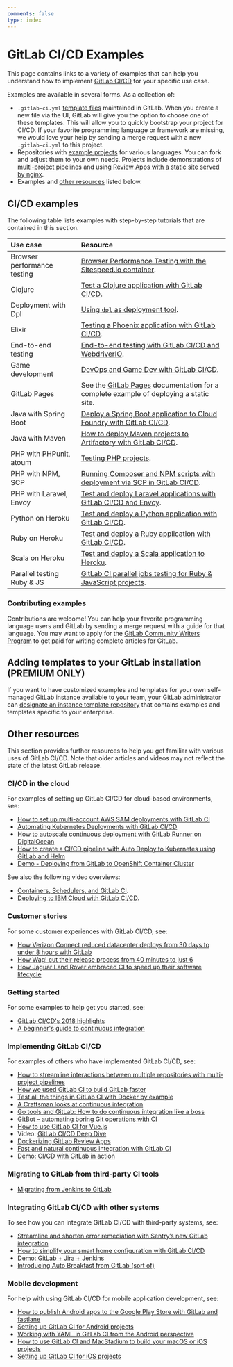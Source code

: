 ```yaml
---
comments: false
type: index
---
```


# GitLab CI/CD Examples

This page contains links to a variety of examples that can help you understand how to
implement [GitLab CI/CD](../README.md) for your specific use case.

Examples are available in several forms. As a collection of:

- `.gitlab-ci.yml` [template files](https://gitlab.com/gitlab-org/gitlab-ce/tree/master/lib/gitlab/ci/templates) maintained in GitLab. When you create a new file via the UI,
  GitLab will give you the option to choose one of these templates. This will allow you to quickly bootstrap your project for CI/CD.
  If your favorite programming language or framework are missing, we would love your help by sending a merge request with a new `.gitlab-ci.yml` to this project.
- Repositories with [example projects](https://gitlab.com/gitlab-examples) for various languages. You can fork and adjust them to your own needs. Projects include demonstrations of [multi-project pipelines](https://gitlab.com/gitlab-examples/multi-project-pipelines) and using [Review Apps with a static site served by nginx](https://gitlab.com/gitlab-examples/review-apps-nginx/).
- Examples and [other resources](#other-resources) listed below.

## CI/CD examples

The following table lists examples with step-by-step tutorials that are contained in this section.

| Use case                    | Resource                                                                                                                   |
|:----------------------------|:---------------------------------------------------------------------------------------------------------------------------|
| Browser performance testing | [Browser Performance Testing with the Sitespeed.io container](browser_performance.md).                                     |
| Clojure                     | [Test a Clojure application with GitLab CI/CD](test-clojure-application.md).                                               |
| Deployment with Dpl         | [Using `dpl` as deployment tool](deployment/README.md).                                                                    |
| Elixir                      | [Testing a Phoenix application with GitLab CI/CD](test_phoenix_app_with_gitlab_ci_cd/index.md).                            |
| End-to-end testing          | [End-to-end testing with GitLab CI/CD and WebdriverIO](end_to_end_testing_webdriverio/index.md).                           |
| Game development            | [DevOps and Game Dev with GitLab CI/CD](devops_and_game_dev_with_gitlab_ci_cd/index.md).                                   |
| GitLab Pages                | See the [GitLab Pages](../../user/project/pages/index.md) documentation for a complete example of deploying a static site. |
| Java with Spring Boot       | [Deploy a Spring Boot application to Cloud Foundry with GitLab CI/CD](deploy_spring_boot_to_cloud_foundry/index.md).       |
| Java with Maven             | [How to deploy Maven projects to Artifactory with GitLab CI/CD](artifactory_and_gitlab/index.md).                          |
| PHP with PHPunit, atoum     | [Testing PHP projects](php.md).                                                                                            |
| PHP with NPM, SCP           | [Running Composer and NPM scripts with deployment via SCP in GitLab CI/CD](deployment/composer-npm-deploy.md).             |
| PHP with Laravel, Envoy     | [Test and deploy Laravel applications with GitLab CI/CD and Envoy](laravel_with_gitlab_and_envoy/index.md).                |
| Python on Heroku            | [Test and deploy a Python application with GitLab CI/CD](test-and-deploy-python-application-to-heroku.md).                 |
| Ruby on Heroku              | [Test and deploy a Ruby application with GitLab CI/CD](test-and-deploy-ruby-application-to-heroku.md).                     |
| Scala on Heroku             | [Test and deploy a Scala application to Heroku](test-scala-application.md).                                                |
| Parallel testing Ruby & JS  | [GitLab CI parallel jobs testing for Ruby & JavaScript projects](https://docs.knapsackpro.com/2019/how-to-run-parallel-jobs-for-rspec-tests-on-gitlab-ci-pipeline-and-speed-up-ruby-javascript-testing). |

### Contributing examples

Contributions are welcome! You can help your favorite programming
language users and GitLab by sending a merge request with a guide for that language.
You may want to apply for the [GitLab Community Writers Program](https://about.gitlab.com/community/writers/)
to get paid for writing complete articles for GitLab.

## Adding templates to your GitLab installation **(PREMIUM ONLY)**

If you want to have customized examples and templates for your own self-managed GitLab instance available to your team, your GitLab administrator can [designate an instance template repository](../../user/admin_area/settings/instance_template_repository.md) that contains examples and templates specific to your enterprise.

## Other resources

This section provides further resources to help you get familiar with various uses of GitLab CI/CD.
Note that older articles and videos may not reflect the state of the latest GitLab release.

### CI/CD in the cloud

For examples of setting up GitLab CI/CD for cloud-based environments, see:

- [How to set up multi-account AWS SAM deployments with GitLab CI](https://about.gitlab.com/2019/02/04/multi-account-aws-sam-deployments-with-gitlab-ci/)
- [Automating Kubernetes Deployments with GitLab CI/CD](https://www.youtube.com/watch?v=wEDRfAz6_Uw)
- [How to autoscale continuous deployment with GitLab Runner on DigitalOcean](https://about.gitlab.com/2018/06/19/autoscale-continuous-deployment-gitlab-runner-digital-ocean/)
- [How to create a CI/CD pipeline with Auto Deploy to Kubernetes using GitLab and Helm](https://about.gitlab.com/2017/09/21/how-to-create-ci-cd-pipeline-with-autodeploy-to-kubernetes-using-gitlab-and-helm/)
- [Demo - Deploying from GitLab to OpenShift Container Cluster](https://youtu.be/EwbhA53Jpp4)

See also the following video overviews:

- [Containers, Schedulers, and GitLab CI](https://www.youtube.com/watch?v=d-9awBxEbvQ).
- [Deploying to IBM Cloud with GitLab CI/CD](https://www.youtube.com/watch?v=6ZF4vgKMd-g).

### Customer stories

For some customer experiences with GitLab CI/CD, see:

- [How Verizon Connect reduced datacenter deploys from 30 days to under 8 hours with GitLab](https://about.gitlab.com/2019/02/14/verizon-customer-story/)
- [How Wag! cut their release process from 40 minutes to just 6](https://about.gitlab.com/2019/01/16/wag-labs-blog-post/)
- [How Jaguar Land Rover embraced CI to speed up their software lifecycle](https://about.gitlab.com/2018/07/23/chris-hill-devops-enterprise-summit-talk/)

### Getting started

For some examples to help get you started, see:

- [GitLab CI/CD's 2018 highlights](https://about.gitlab.com/2019/01/21/gitlab-ci-cd-features-improvements/)
- [A beginner's guide to continuous integration](https://about.gitlab.com/2018/01/22/a-beginners-guide-to-continuous-integration/)

### Implementing GitLab CI/CD

For examples of others who have implemented GitLab CI/CD, see:

- [How to streamline interactions between multiple repositories with multi-project pipelines](https://about.gitlab.com/2018/10/31/use-multiproject-pipelines-with-gitlab-cicd/)
- [How we used GitLab CI to build GitLab faster](https://about.gitlab.com/2018/05/02/using-gitlab-ci-to-build-gitlab-faster/)
- [Test all the things in GitLab CI with Docker by example](https://about.gitlab.com/2018/02/05/test-all-the-things-gitlab-ci-docker-examples/)
- [A Craftsman looks at continuous integration](https://about.gitlab.com/2018/01/17/craftsman-looks-at-continuous-integration/)
- [Go tools and GitLab: How to do continuous integration like a boss](https://about.gitlab.com/2017/11/27/go-tools-and-gitlab-how-to-do-continuous-integration-like-a-boss/)
- [GitBot – automating boring Git operations with CI](https://about.gitlab.com/2017/11/02/automating-boring-git-operations-gitlab-ci/)
- [How to use GitLab CI for Vue.js](https://about.gitlab.com/2017/09/12/vuejs-app-gitlab/)
- Video: [GitLab CI/CD Deep Dive](https://youtu.be/pBe4t1CD8Fc?t=195)
- [Dockerizing GitLab Review Apps](https://about.gitlab.com/2017/07/11/dockerizing-review-apps/)
- [Fast and natural continuous integration with GitLab CI](https://about.gitlab.com/2017/05/22/fast-and-natural-continuous-integration-with-gitlab-ci/)
- [Demo: CI/CD with GitLab in action](https://about.gitlab.com/2017/03/13/ci-cd-demo/)

### Migrating to GitLab from third-party CI tools

- [Migrating from Jenkins to GitLab](https://youtu.be/RlEVGOpYF5Y)

### Integrating GitLab CI/CD with other systems

To see how you can integrate GitLab CI/CD with third-party systems, see:

- [Streamline and shorten error remediation with Sentry’s new GitLab integration](https://about.gitlab.com/2019/01/25/sentry-integration-blog-post/)
- [How to simplify your smart home configuration with GitLab CI/CD](https://about.gitlab.com/2018/08/02/using-the-gitlab-ci-slash-cd-for-smart-home-configuration-management/)
- [Demo: GitLab + Jira + Jenkins](https://about.gitlab.com/2018/07/30/gitlab-workflow-with-jira-jenkins/)
- [Introducing Auto Breakfast from GitLab (sort of)](https://about.gitlab.com/2018/06/29/introducing-auto-breakfast-from-gitlab/)

### Mobile development

For help with using GitLab CI/CD for mobile application development, see:

- [How to publish Android apps to the Google Play Store with GitLab and fastlane](https://about.gitlab.com/2019/01/28/android-publishing-with-gitlab-and-fastlane/)
- [Setting up GitLab CI for Android projects](https://about.gitlab.com/2018/10/24/setting-up-gitlab-ci-for-android-projects/)
- [Working with YAML in GitLab CI from the Android perspective](https://about.gitlab.com/2017/11/20/working-with-yaml-gitlab-ci-android/)
- [How to use GitLab CI and MacStadium to build your macOS or iOS projects](https://about.gitlab.com/2017/05/15/how-to-use-macstadium-and-gitlab-ci-to-build-your-macos-or-ios-projects/)
- [Setting up GitLab CI for iOS projects](https://about.gitlab.com/2016/03/10/setting-up-gitlab-ci-for-ios-projects/)
